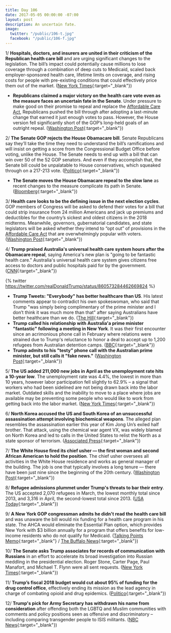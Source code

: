 ```yaml
---
title: Day 106
date: 2017-05-05 00:00:00 -07:00
layout: post
description: An uncertain fate.
image:
  twitter: "/public/106-t.jpg"
  facebook: "/public/106-f.jpg"
---
```


1/ **Hospitals, doctors, and insurers are united in their criticism of the Republican health care bill** and are urging significant changes to the legislation. The bill’s impact could potentially cause millions to lose coverage through a combination of deep cuts to Medicaid, scaled back employer-sponsored health care, lifetime limits on coverage, and rising costs for people with pre-existing conditions that could effectively price them out of the market. ([New York Times](https://www.nytimes.com/2017/05/04/health/health-care-bill-criticisms.html){:target="_blank"})

* **Republicans claimed a major victory on the health care vote even as the measure faces an uncertain fate in the Senate**. Under pressure to make good on their promise to repeal and replace the <a href="{{ site.url }}{{ site.baseurl }}/trump-health-care/">Affordable Care Act</a>, Republicans pushed the bill through after adopting a last-minute change that earned it just enough votes to pass. However, the House version fell significantly short of the GOP’s long-held goals of an outright repeal. ([Washington Post](https://www.washingtonpost.com/powerpost/republicans-plan-health-care-vote-on-thursday-capping-weeks-of-fits-and-starts/2017/05/03/e7dd7c28-306d-11e7-9dec-764dc781686f_story.html){:target="_blank"})

2/ **The Senate GOP rejects the House Obamacare bill**. Senate Republicans say they’ll take the time they need to understand the bill’s ramifications and will insist on getting a score from the Congressional Budget Office before voting, unlike the House. The Senate needs to end up with a bill that can win over 50 of the 52 GOP senators. And even if they accomplish that, the Senate bill could be unpalatable to House conservatives, which squeaked through on a 217-213 vote. ([Politico](http://www.politico.com/story/2017/05/04/house-health-care-bill-senate-doa-238000){:target="_blank"})

* **The Senate moves the House Obamacare repeal to the slow lane** as recent changes to the measure complicate its path in Senate. ([Bloomberg](https://www.bloomberg.com/politics/articles/2017-05-05/senate-moves-obamacare-repeal-to-slow-lane-after-house-squeaker){:target="_blank"})

3/ **Health care looks to be the defining issue in the next election cycles**. GOP members of Congress will be asked to defend their votes for a bill that could strip insurance from 24 million Americans and jack up premiums and deductibles for the country’s sickest and oldest citizens in the 2018 midterms. Meanwhile, governors, gubernatorial candidates, and state legislators will be asked whether they intend to “opt out” of provisions in the <a href="{{ site.url }}{{ site.baseurl }}/trump-health-care/">Affordable Care Act</a> that are overwhelmingly popular with voters. ([Washington Post](https://www.washingtonpost.com/politics/health-care-is-now-set-to-be-a-defining-issue-in-next-election-cycles/2017/05/05/cf8bafc2-3113-11e7-9dec-764dc781686f_story.html){:target="_blank"})

4/ **Trump praised Australia's universal health care system hours after the Obamacare repeal**, saying America's new plan is "going to be fantastic health care." Australia's universal health care system gives citizens free access to doctors and public hospitals paid for by the government. ([CNN](http://www.cnn.com/2017/05/04/politics/trump-us-australia-health-care/){:target="_blank"})

{% twitter https://twitter.com/realDonaldTrump/status/860573284462669824 %}

* **Trump Tweets: "Everybody" has better healthcare than US**. His latest comments appear to contradict his own spokeswoman, who said that Trump "was simply being complimentary of the prime minister and I don’t think it was much more than that" after saying Australians have better healthcare than we do. ([The Hill](http://thehill.com/policy/healthcare/332128-trump-everybody-has-better-healthcare-than-us){:target="_blank"})
* **Trump called his relationship with Australia'a prime minister "fantastic" following a meeting in New York**. It was their first encounter since an acrimonious phone call in February where relations were strained due to Trump's reluctance to honor a deal to accept up to 1,200 refugees from Australian detention camps. ([BBC](http://www.bbc.com/news/world-asia-39801455){:target="_blank"})
* **Trump admits to his "testy" phone call with the Australian prime minister, but still calls it "fake news."** ([Washington Post](https://www.washingtonpost.com/news/post-politics/wp/2017/05/04/trump-admits-to-testy-phone-call-with-australian-leader-but-still-calls-it-fake-news/){:target="_blank"})

5/ **The US added 211,000 new jobs in April as the unemployment rate hits a 10-year low**. The unemployment rate was 4.4%, the lowest in more than 10 years, however labor participation fell slightly to 62.9% – a signal that workers who had been sidelined are not being drawn back into the labor market. Outdated skills and the inability to move to a place where jobs are available may be preventing some people who would like to work from getting back into the labor market. ([New York Times](https://www.nytimes.com/2017/05/05/business/economy/jobs-report-unemployment.html){:target="_blank"})

6/ **North Korea accused the US and South Korea of an unsuccessful assassination attempt involving biochemical weapons**. The alleged plan resembles the assassination earlier this year of Kim Jong Un’s exiled half brother. That attack, using the chemical war agent VX, was widely blamed on North Korea and led to calls in the United States to relist the North as a state sponsor of terrorism. ([Associated Press](https://apnews.com/9aee3517640e45e59b12a02ac7876784/North-Korea-accuses-US,-South-Korea-of-assassination-attempt){:target="_blank"})

7/ **The White House fired its chief usher — the first woman and second African American to hold the position**. The chief usher oversees all activities in the White House residence and works as general manager of the building. The job is one that typically involves a long tenure — there have been just nine since the beginning of the 20th century. ([Washington Post](https://www.washingtonpost.com/news/post-politics/wp/2017/05/05/white-house-fires-its-chief-usher-the-first-woman-in-that-job/){:target="_blank"})

8/ **Refugee admissions plummet under Trump's threats to bar their entry**. The US accepted 2,070 refugees in March, the lowest monthly total since 2013, and 3,316 in April, the second-lowest total since 2013. ([USA Today](https://www.usatoday.com/story/news/world/2017/05/04/refugee-admissions-donald-trump-migrants/101036264/){:target="_blank"})

9/ **A New York GOP congressman admits he didn't read the health care bill** and was unaware the bill would nix funding for a health care program in his state. The AHCA would eliminate the Essential Plan option, which provides New York with $3 billion annually for a program that offers benefits for low-income residents who do not qualify for Medicaid. ([Talking Points Memo](http://talkingpointsmemo.com/livewire/chris-collins-essential-plan-unaware){:target="_blank"} / [The Buffalo News](http://buffalonews.com/2017/05/04/collins-says-didnt-read-health-bill-proves/){:target="_blank"})

10/ **The Senate asks Trump associates for records of communication with Russians** in an effort to accelerate its broad investigation into Russian meddling in the presidential election. Roger Stone, Carter Page, Paul Manafort, and Michael T. Flynn were all sent requests. ([New York Times](https://www.nytimes.com/2017/05/05/us/politics/senate-russia-trump-associates.html){:target="_blank"})

11/ **Trump’s fiscal 2018 budget would cut about 95% of funding for the drug control office**, effectively ending its mission as the lead agency in charge of combating opioid and drug epidemics. ([Politico](http://www.politico.com/story/2017/05/05/trump-budget-drug-control-office-238035){:target="_blank"})

12/ **Trump's pick for Army Secretary has withdrawn his name from consideration** after offending both the LGBTQ and Muslim communities with comments and policy positions seen as offensive and discriminatory – including comparing transgender people to ISIS militants. ([NBC News](http://www.nbcnews.com/feature/nbc-out/trump-s-army-secretary-pick-slammed-anti-transgender-islamophobic-n754806){:target="_blank"})